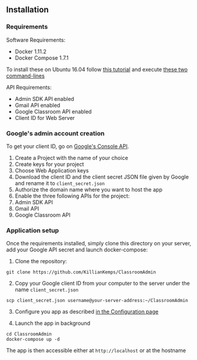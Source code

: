 ## Installation

### Requirements

Software Requirements:
  - Docker 1.11.2
  - Docker Compose 1.7.1

To install these on Ubuntu 16.04 follow [this tutorial](https://www.digitalocean.com/community/tutorials/how-to-install-and-use-docker-on-ubuntu-16-04) and execute [these two command-lines](https://github.com/docker/compose/releases/tag/1.7.1)

API Requirements:
  - Admin SDK API enabled
  - Gmail API enabled
  - Google Classroom API enabled
  - Client ID for Web Server

### Google's admin account creation

To get your client ID, go on [Google's Console API](https://console.developers.google.com/apis/).

1. Create a Project with the name of your choice
2. Create keys for your project
  1. Choose Web Application keys
  2. Download the client ID and the client secret JSON file given by Google and
  rename it to `client_secret.json`
  3. Authorize the domain name where you want to host the app
3. Enable the three following APIs for the project:
  1. Admin SDK API
  2. Gmail API
  3. Google Classroom API

### Application setup

Once the requirements installed, simply clone this directory on your server,
add your Google API secret and launch docker-compose:

1. Clone the repository:
``` Server
git clone https://github.com/KillianKemps/ClassroomAdmin
```

2. Copy your Google client ID from your computer to the server under the name `client_secret.json`
``` Computer
scp client_secret.json username@your-server-address:~/ClassroomAdmin
```

3. Configure you app as described [in the Configuration page](CONFIGURATION.md)

4. Launch the app in background
```
cd ClassroomAdmin
docker-compose up -d
```

The app is then accessible either at `http://localhost` or at the hostname


